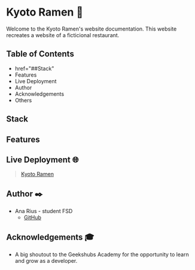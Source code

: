 # Kyoto Ramen 🍜
Welcome to the Kyoto Ramen's website documentation. This website recreates a website of a ficticional restaurant.


## Table of Contents
* href="##Stack"
* Features
* Live Deployment
* Author
* Acknowledgements
* Others

## Stack

## Features

## Live Deployment 🌐
> [Kyoto Ramen](https://ariusvi.github.io/proyecto_restaurante/)

## Author ✒️
* Ana Rius - student FSD
    * [GitHub](https://github.com/ariusvi)

## Acknowledgements 🎓
* A big shoutout to the Geekshubs Academy for the opportunity to learn and grow as a developer.



